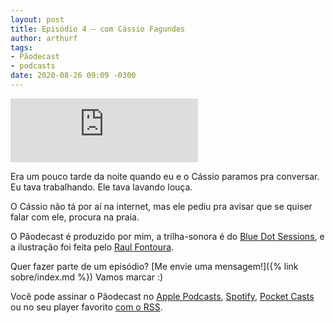 ```yaml
---
layout: post
title: Episódio 4 – com Cássio Fagundes
author: arthurf
tags:
- Pãodecast
- podcasts
date: 2020-08-26 09:09 -0300
---
```

<iframe class="full-width" src="https://anchor.fm/paomortadela/embed/episodes/Cassio-Fagundes-eik66o/a-a31gh5i" height="102" frameborder="0" scrolling="no"></iframe>

Era um pouco tarde da noite quando eu e o Cássio paramos pra conversar. Eu tava trabalhando. Ele tava lavando louça.

O Cássio não tá por aí na internet, mas ele pediu pra avisar que se quiser falar com ele, procura na praia.

O Pãodecast é produzido por mim, a trilha-sonora é do [Blue Dot Sessions](https://sessions.blue), e a ilustração foi feita pelo [Raul Fontoura](https://raulranma.itch.io).

Quer fazer parte de um episódio? [Me envie uma mensagem!]({% link sobre/index.md %}) Vamos marcar :)

Você pode assinar o Pãodecast no [Apple Podcasts](https://podcasts.apple.com/br/podcast/pãodecast/id1523387758), [Spotify](https://open.spotify.com/show/38eCpZJlehVJWsLwp4fyOu), [Pocket Casts](https://pca.st/133zyhgf) ou no seu player favorito [com o RSS](https://anchor.fm/s/2acb8e44/podcast/rss).

